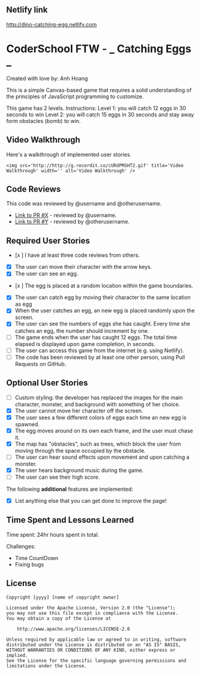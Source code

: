 
## Netlify link

http://dino-catching-egg.netlify.com

# CoderSchool FTW - _ Catching Eggs _

Created with love by: Anh Hoang

This is a simple Canvas-based game that requires a solid understanding of the principles of JavaScript programming to customize.

This game has 2 levels. Instructions:
Level 1: you will catch 12 eggs in 30 seconds to win
Level 2: you will catch 15 eggs in 30 seconds and stay away form obstacles (bomb) to win.

<!-- Note: because the bomb will randomly relocated, in case it relocates right on your current position, you will lose. You need some lucks to play it as well =]]  -->

## Video Walkthrough

Here's a walkthrough of implemented user stories.

```
<img src='http://http://g.recordit.co/cURdPMSHT2.gif' title='Video Walkthrough' width='' alt='Video Walkthrough' />
```

## Code Reviews

This code was reviewed by @username and @otherusername.

- [Link to PR #X](#) - reviewed by @username.
- [Link to PR #Y](#) - reviewed by @otherusername.

## Required User Stories

- [x ] I have at least three code reviews from others.
- [x] The user can move their character with the arrow keys.
- [x] The user can see an egg.
- [x ] The egg is placed at a random location within the game boundaries.
- [x] The user can catch egg by moving their character to the same location as egg
- [x] When the user catches an egg, an new egg is placed randomly upon the screen.
- [x] The user can see the numbers of eggs she has caught. Every time she catches an egg, the number should increment by one.
- [ ] The game ends when the user has caught 12 eggs. The total time elapsed is displayed upon game completion, in seconds.
- [ ] The user can access this game from the internet (e.g. using Netlify).
- [ ] The code has been reviewed by at least one other person, using Pull Requests on GitHub.

## Optional User Stories

- [ ] Custom styling: the developer has replaced the images for the main character, monster, and background with something of her choice.
- [x] The user cannot move her character off the screen.
- [x] The user sees a few different colors of eggs each time an new egg is spawned.
- [x] The egg moves around on its own each frame, and the user must chase it.
- [x] The map has "obstacles", such as trees, which block the user from moving through the space occupied by the obstacle.
- [ ] The user can hear sound effects upon movement and upon catching a monster.
- [x] The user hears background music during the game.
- [ ] The user can see their high score.

The following **additional** features are implemented:

- [x] List anything else that you can get done to improve the page!

## Time Spent and Lessons Learned

Time spent: 24hr hours spent in total.

Challenges:
- Time CountDown
- Fixing bugs

## License

    Copyright [yyyy] [name of copyright owner]

    Licensed under the Apache License, Version 2.0 (the "License");
    you may not use this file except in compliance with the License.
    You may obtain a copy of the License at

        http://www.apache.org/licenses/LICENSE-2.0

    Unless required by applicable law or agreed to in writing, software
    distributed under the License is distributed on an "AS IS" BASIS,
    WITHOUT WARRANTIES OR CONDITIONS OF ANY KIND, either express or implied.
    See the License for the specific language governing permissions and
    limitations under the License.
